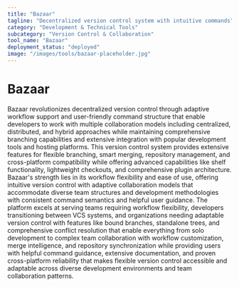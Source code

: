 ```yaml
---
title: "Bazaar"
tagline: "Decentralized version control system with intuitive commands"
category: "Development & Technical Tools"
subcategory: "Version Control & Collaboration"
tool_name: "Bazaar"
deployment_status: "deployed"
image: "/images/tools/bazaar-placeholder.jpg"
---
```


# Bazaar

Bazaar revolutionizes decentralized version control through adaptive workflow support and user-friendly command structure that enable developers to work with multiple collaboration models including centralized, distributed, and hybrid approaches while maintaining comprehensive branching capabilities and extensive integration with popular development tools and hosting platforms. This version control system provides extensive features for flexible branching, smart merging, repository management, and cross-platform compatibility while offering advanced capabilities like shelf functionality, lightweight checkouts, and comprehensive plugin architecture. Bazaar's strength lies in its workflow flexibility and ease of use, offering intuitive version control with adaptive collaboration models that accommodate diverse team structures and development methodologies with consistent command semantics and helpful user guidance. The platform excels at serving teams requiring workflow flexibility, developers transitioning between VCS systems, and organizations needing adaptable version control with features like bound branches, standalone trees, and comprehensive conflict resolution that enable everything from solo development to complex team collaboration with workflow customization, merge intelligence, and repository synchronization while providing users with helpful command guidance, extensive documentation, and proven cross-platform reliability that makes flexible version control accessible and adaptable across diverse development environments and team collaboration patterns.